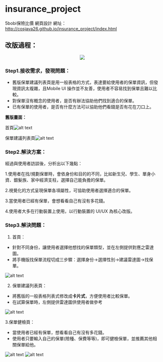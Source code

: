 # insurance_project
5bobi保險比價 網頁設計
網址：http://cosjava26.github.io/insurance_project/index.html
## 改版過程：
<p align="center">
  <img src="http://i.imgur.com/KajoSVQ.png">
</p>

### Step1.接收需求，發現問題：

- 舊版保單建議列表頁是用一般表格的方式，表達要給使用者的保單資訊，但發現資訊太複雜，且Mobile UI 操作並不友善，使用者不容易找到保單且難以比較。
- 對保單沒有概念的使用者，是否有辦法協助他們找到適合的保單。
- 已有保單的使用者，是否有什麼方法可以協助他們看錢是否有花在刀口上。

**舊版畫面：**

首頁![alt text](http://i.imgur.com/qesK2qo.png)

保單建議列表頁![alt text](http://i.imgur.com/OOa7tj8.png)

### Step2.解決方案：
經過與使用者訪談後，分析出以下幾點：

  1.使用者在找/規劃保單時，會依身份和目的的不同，比如新生兒、學生、單身小資、銀髮族、家中經濟支柱，選擇自己能負擔的保單。
  
  2.視覺化的方式呈現保單各項屬性，可協助使用者選擇適合的保單。
  
  3.當使用者已經有保單，會想看看自己有沒有多花錢。
  
  4.使用者大多在行動裝置上使用，以行動裝置的 UI/UX 為核心改版。
  
### Step3.解決問題：
1. 首頁：
- 針對不同身份，讓使用者選擇他想找的保單類型，並在左側提供對應之雷達圖。
- 將手機版找保單流程切成三步驟：選擇身份->選擇性別->建議雷達圖->找保單。

![alt text](http://i.imgur.com/zhjIOlC.png)

2. 保單建議列表頁：
- 將舊版的一般表格列表式修改成**卡片式**，方便使用者比較保單。
- 在試算保單時，左側提供雷達圖供使用者做參考

![alt text](http://i.imgur.com/RvFGPpm.png)

3.保單健檢頁：
- 當使用者已經有保單，想看看自己有沒有多花錢。
- 使用者只要輸入自己的保單(險種、保費等等)，即可健檢保單，並推薦其他相關保單給他。

![alt text](http://i.imgur.com/389aCFb.png)
![alt text](http://i.imgur.com/mnbQEnc.png)

